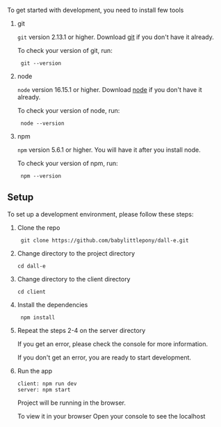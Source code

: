 To get started with development, you need to install few tools

1. git

   `git` version 2.13.1 or higher. Download [git](https://git-scm.com/downloads) if you don't have it already.

   To check your version of git, run:

   ```shell
    git --version
   ```

2. node

   `node` version 16.15.1 or higher. Download [node](https://nodejs.org/en/download/) if you don't have it already.

   To check your version of node, run:

   ```shell
    node --version
   ```

3. npm

   `npm` version 5.6.1 or higher. You will have it after you install node.

   To check your version of npm, run:

   ```shell
    npm --version
   ```

## Setup

To set up a development environment, please follow these steps:

1. Clone the repo

   ```shell
    git clone https://github.com/babylittlepony/dall-e.git
   ```

2. Change directory to the project directory

   ```shell
   cd dall-e
   ```
      
3. Change directory to the client directory

   ```shell
   cd client
   ```
   
3. Install the dependencies

   ```shell
    npm install
   ```

4. Repeat the steps 2-4 on the server directory


   If you get an error, please check the console for more information.

   If you don't get an error, you are ready to start development.

5. Run the app

   ```shell
   client: npm run dev
   server: npm start
   ```

   Project will be running in the browser.
   
   To view it in your browser
   Open your console to see the localhost 
